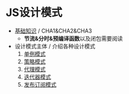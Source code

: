 # JS设计模式

* [基础知识](https://github.com/JiangWeixian/JS-Books/blob/master/JS%E8%AE%BE%E8%AE%A1%E6%A8%A1%E5%BC%8F(Desgin-Patterns)/%E5%9F%BA%E7%A1%80%E7%9F%A5%E8%AF%86/%E5%9F%BA%E7%A1%80%E7%9F%A5%E8%AF%86.md) / CHA1&CHA2&CHA3
  * **节流&分时&预编译函数**以及闭包需要阅读
* 设计模式主体 / 介绍各种设计模式  
  1. [单例模式](https://github.com/JiangWeixian/JS-Books/blob/master/JS%E8%AE%BE%E8%AE%A1%E6%A8%A1%E5%BC%8F(Desgin-Patterns)/%E8%AE%BE%E8%AE%A1%E6%A8%A1%E5%BC%8F/%E5%8D%95%E4%BE%8B%E6%A8%A1%E5%BC%8F.md) 
  2. [策略模式](https://github.com/JiangWeixian/JS-Books/blob/master/JS%E8%AE%BE%E8%AE%A1%E6%A8%A1%E5%BC%8F(Desgin-Patterns)/%E8%AE%BE%E8%AE%A1%E6%A8%A1%E5%BC%8F/%E7%AD%96%E7%95%A5%E6%A8%A1%E5%BC%8F.md)
  3. [代理模式](https://github.com/JiangWeixian/JS-Books/blob/master/JS%E8%AE%BE%E8%AE%A1%E6%A8%A1%E5%BC%8F(Desgin-Patterns)/%E8%AE%BE%E8%AE%A1%E6%A8%A1%E5%BC%8F/%E4%BB%A3%E7%90%86%E6%A8%A1%E5%BC%8F.md)
  4. [迭代器模式](https://github.com/JiangWeixian/JS-Books/blob/master/JS%E8%AE%BE%E8%AE%A1%E6%A8%A1%E5%BC%8F(Desgin-Patterns)/%E8%AE%BE%E8%AE%A1%E6%A8%A1%E5%BC%8F/%E8%BF%AD%E4%BB%A3%E5%99%A8%E6%A8%A1%E5%BC%8F.md)
  5. [发布订阅模式](https://github.com/JiangWeixian/JS-Books/blob/master/JS%E8%AE%BE%E8%AE%A1%E6%A8%A1%E5%BC%8F(Desgin-Patterns)/%E8%AE%BE%E8%AE%A1%E6%A8%A1%E5%BC%8F/%E5%8F%91%E5%B8%83%E8%AE%A2%E9%98%85%E6%A8%A1%E5%BC%8F.md)
